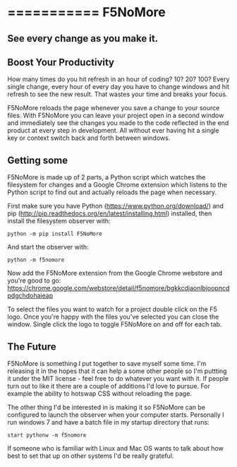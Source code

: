 ===========
F5NoMore
===========
See every change as you make it.
--------

Boost Your Productivity
---------------
How many times do you hit refresh in an hour of coding? 10? 20? 100? Every single change, every hour of every day you have to change windows and hit refresh to see the new result. That wastes your time and breaks your focus.

F5NoMore reloads the page whenever you save a change to your source files. With F5NoMore you can leave your project open in a second window and immediately see the changes you made to the code reflected in the end product at every step in development. All without ever having hit a single key or context switch back and forth between windows.

Getting some
-----------
F5NoMore is made up of 2 parts, a Python script which watches the filesystem for changes and a Google Chrome extension which listens to the Python script to find out and actually reloads the page when necessary.

First make sure you have Python (https://www.python.org/download/) and pip (http://pip.readthedocs.org/en/latest/installing.html) installed, then install the filesystem observer with:

`python -m pip install F5NoMore`

And start the observer with:

`python -m f5nomore`

Now add the F5NoMore extension from the Google Chrome webstore and you're good to go: https://chrome.google.com/webstore/detail/f5nomore/bgkkcdjaonlbjoopncdpdgchdohaieap

To select the files you want to watch for a project double click on the F5 logo. Once you're happy with the files you've selected you can close the window. Single click the logo to toggle F5NoMore on and off for each tab.

The Future
-----------
F5NoMore is something I put together to save myself some time. I'm releasing it in the hopes that it can help a some other people so I'm puttting it under the MIT license - feel free to do whatever you want with it. If people turn out to like it there are a couple of additions I'd love to pursue. For example the ability to hotswap CSS without reloading the page.

The other thing I'd be interested in is making it so F5NoMore can be configured to launch the observer when your computer starts. Personally I run windows 7 and have a batch file in my startup directory that runs:

`start pythonw -m f5nomore`

If someone who is familiar with Linux and Mac OS wants to talk about how best to set that up on other systems I'd be really grateful.
